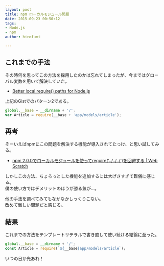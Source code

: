 ```yaml
---
layout: post
title: npm ローカルモジュール問題
date: 2015-09-23 00:50:12
tags:
- Node.js
- npm
author: hirofumi

---
```

## これまでの手法

その時何を思ってこの方法を採用したのかは忘れてしまったが、今まではグローバル変数を用いて解決していた。

-   [Better local require() paths for Node.js](https://gist.github.com/branneman/8048520)

上記のGistでのパターン2である。

```js
global.__base = __dirname + '/';
var Article = require(__base + 'app/models/article');
```

## 再考

そーいえばnpmにこの問題を解決する機能が導入されてたっけ、と思い試してみる。

-   [npm 2.0.0でローカルモジュールを使ってrequire(‘../../../‘)を回避する | Web Scratch](http://efcl.info/2014/10/04/npm2-local-module/)

しかしこの方法、ちょろっとした機能を追加するには大げさすぎて難儀に感じる。  
僕の使い方ではデメリットのほうが勝る気が…。

他の手法を調べてみてもなかなかしっくりこない。  
改めて難しい問題だと感じる。

## 結果

これまでの方法をテンプレートリテラルで書き直して使い続ける結論に至った。

```js
global.__base = __dirname + '/';
const Article = require(`${__base}app/models/article`);
```

いつの日か光あれ！